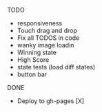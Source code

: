 TODO

- responsiveness
- Touch drag and drop
- Fix all TODOS in code
- wanky image loadin
- Winning state
- High Score
- state tests (load diff states)
- button bar

DONE
- Deploy to gh-pages [X]